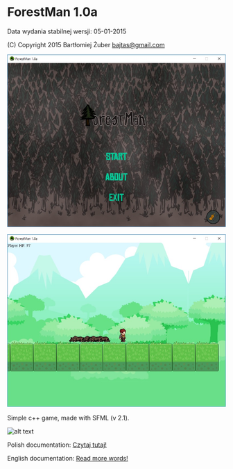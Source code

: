 ForestMan 1.0a
==================
Data wydania stabilnej wersji: 05-01-2015

(C) Copyright 2015 Bartłomiej Żuber <bajtas@gmail.com>

![Alt text](/docs/menu.jpg?raw=true "Menu")

![Alt text](/docs/game.jpg?raw=true "Game")

Simple c++ game, made with SFML (v 2.1).

![alt text](https://encrypted-tbn3.gstatic.com/images?q=tbn:ANd9GcSSsnTNn7HmcHidzl_zH3_w6cHArujZ3MF5rXHaLA6eMvjHAB7O "Line separator")

Polish documentation: [Czytaj tutaj!](docs/README_POLISH.md)

English documentation: [Read more words!](docs/README_ENGLISH.md)
